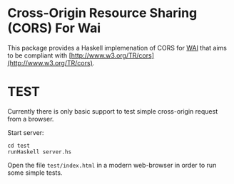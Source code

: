 Cross-Origin Resource Sharing (CORS) For Wai
============================================

This package provides a Haskell implemenation of CORS for
[WAI](http://hackage.haskell.org/package/wai)
that aims to be compliant with
[http://www.w3.org/TR/cors](http://www.w3.org/TR/cors).

TEST
====

Currently there is only basic support to test simple cross-origin
request from a browser.

Start server:

~~~{.bash}
cd test
runHaskell server.hs
~~~

Open the file `test/index.html` in a modern web-browser in order to
run some simple tests.

